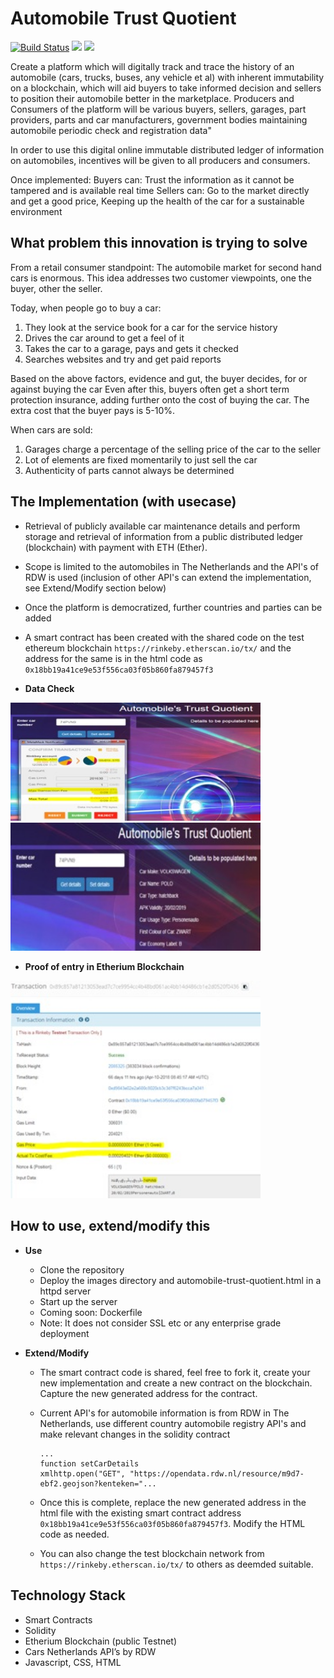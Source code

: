 # Automobile Trust Quotient

[![Build Status](https://travis-ci.org/arnabsinha4u/automobile-trust-quotient.svg?branch=master)](https://travis-ci.org/arnabsinha4u/automobile-trust-quotient)
[![](https://images.microbadger.com/badges/image/arnabsinha4u/automobile-trust-quotient.svg)](https://microbadger.com/images/arnabsinha4u/automobile-trust-quotient "Get your own image badge on microbadger.com")
[![](https://images.microbadger.com/badges/version/arnabsinha4u/automobile-trust-quotient.svg)](https://microbadger.com/images/arnabsinha4u/automobile-trust-quotient "Get your own version badge on microbadger.com")

Create a platform which will digitally track and trace the history of an automobile (cars, trucks, buses, any vehicle et al) with inherent immutability on a blockchain, which will aid buyers to take informed decision and sellers to position their automobile better in the marketplace. Producers and Consumers of the platform will be various buyers, sellers, garages, part providers, parts and car manufacturers, government bodies maintaining automobile periodic check and registration data"

In order to use this digital online immutable distributed ledger of information on automobiles, incentives will be given to all producers and consumers.

Once implemented:
Buyers can: Trust the information as it cannot be tampered and is available real time
Sellers can: Go to the market directly and get a good price, Keeping up the health of the car for a sustainable environment

## What problem this innovation is trying to solve

From a retail consumer standpoint: The automobile market for second hand cars is enormous. This idea addresses two customer viewpoints, one the buyer, other the seller.

Today, when people go to buy a car:

 1) They look at the service book for a car for the service history
 2) Drives the car around to get a feel of it
 3) Takes the car to a garage, pays and gets it checked
 4) Searches websites and try and get paid reports

Based on the above factors, evidence and gut, the buyer decides, for or against buying the car
Even after this, buyers often get a short term protection insurance, adding further onto the cost of buying the car.
The extra cost that the buyer pays is 5-10%.

When cars are sold:

 1) Garages charge a percentage of the selling price of the car to the seller
 2) Lot of elements are fixed momentarily to just sell the car
 3) Authenticity of parts cannot always be determined

## The Implementation (with usecase)

- Retrieval of publicly available car maintenance details and perform storage and retrieval of information from a public distributed ledger (blockchain) with payment with ETH (Ether).
- Scope is limited to the automobiles in The Netherlands and the API's of RDW is used (inclusion of other API's can extend the implementation, see Extend/Modify section below)
- Once the platform is democratized, further countries and parties can be added
- A smart contract has been created with the shared code on the test ethereum blockchain ```https://rinkeby.etherscan.io/tx/``` and the address for the same is in the html code as ```0x18bb19a41ce9e53f556ca03f05b860fa879457f3```

- **Data Check**

<img src="images/automobile-trust-quotient-data-entry.jpg" width="400"> <img src="images/automobile-trust-quotient-data-retrieval.jpg" width="400">

- **Proof of entry in Etherium Blockchain**

<img src="images/automobile-trust-quotient-data-on-blockchain.jpg" width="400">

## How to use, extend/modify this

- **Use**

  - Clone the repository
  - Deploy the images directory and automobile-trust-quotient.html in a httpd server
  - Start up the server
  - Coming soon: Dockerfile
  - Note: It does not consider SSL etc or any enterprise grade deployment

- **Extend/Modify**

  - The smart contract code is shared, feel free to fork it, create your new implementation and create a new contract on the blockchain. Capture the new generated address for the contract.
  - Current API's for automobile information is from RDW in The Netherlands, use different country automobile registry API's and make relevant changes in the solidity contract

    ```solidity
    ...
    function setCarDetails
    xmlhttp.open("GET", "https://opendata.rdw.nl/resource/m9d7-ebf2.geojson?kenteken="...
    ```

  - Once this is complete, replace the new generated address in the html file with the existing smart contract address ```0x18bb19a41ce9e53f556ca03f05b860fa879457f3```. Modify the HTML code as needed.
  - You can also change the test blockchain network from ```https://rinkeby.etherscan.io/tx/``` to others as deemded suitable.

## Technology Stack

- Smart Contracts
- Solidity
- Etherium Blockchain (public Testnet)
- Cars Netherlands API’s by RDW
- Javascript, CSS, HTML
